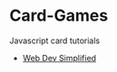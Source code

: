 # Card-Games


Javascript card tutorials
- [Web Dev Simplified](https://www.youtube.com/watch?v=NxRwIZWjLtE)
